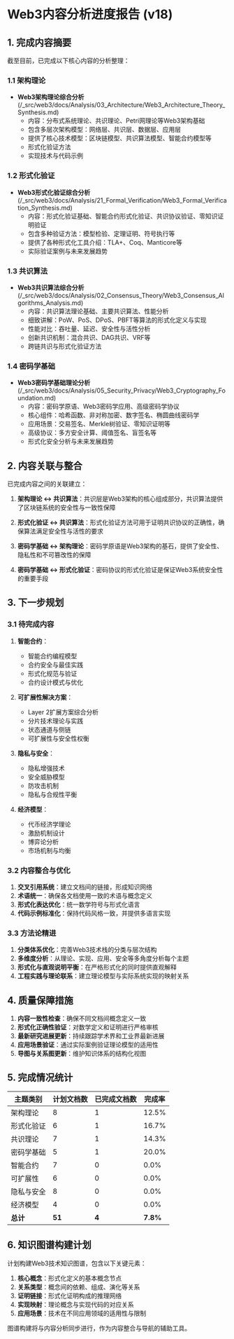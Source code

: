 # Web3内容分析进度报告 (v18)

## 1. 完成内容摘要

截至目前，已完成以下核心内容的分析整理：

### 1.1 架构理论

- **Web3架构理论综合分析** (/_src/web3/docs/Analysis/03_Architecture/Web3_Architecture_Theory_Synthesis.md)
  - 内容：分布式系统理论、共识理论、Petri网理论等Web3架构基础
  - 包含多层次架构模型：网络层、共识层、数据层、应用层
  - 提供了核心技术模型：区块链模型、共识算法模型、智能合约模型等
  - 形式化验证方法
  - 实现技术与代码示例

### 1.2 形式化验证

- **Web3形式化验证综合分析** (/_src/web3/docs/Analysis/21_Formal_Verification/Web3_Formal_Verification_Synthesis.md)
  - 内容：形式化验证基础、智能合约形式化验证、共识协议验证、零知识证明验证
  - 包含多种验证方法：模型检验、定理证明、符号执行等
  - 提供了各种形式化工具介绍：TLA+、Coq、Manticore等
  - 实际验证案例与未来发展趋势

### 1.3 共识算法

- **Web3共识算法综合分析** (/_src/web3/docs/Analysis/02_Consensus_Theory/Web3_Consensus_Algorithms_Analysis.md)
  - 内容：共识算法理论基础、主要共识算法、性能分析
  - 细致讲解：PoW、PoS、DPoS、PBFT等算法的形式化定义与实现
  - 性能对比：吞吐量、延迟、安全性与活性分析
  - 创新共识机制：混合共识、DAG共识、VRF等
  - 跨链共识与形式化验证方法

### 1.4 密码学基础

- **Web3密码学基础理论分析** (/_src/web3/docs/Analysis/05_Security_Privacy/Web3_Cryptography_Foundation.md)
  - 内容：密码学原语、Web3密码学应用、高级密码学协议
  - 核心组件：哈希函数、非对称加密、数字签名、椭圆曲线密码学
  - 应用场景：交易签名、Merkle树验证、零知识证明等
  - 高级协议：多方安全计算、阈值签名、盲签名等
  - 形式化安全分析与未来发展趋势

## 2. 内容关联与整合

已完成内容之间的关联建立：

1. **架构理论 ↔ 共识算法**：共识层是Web3架构的核心组成部分，共识算法提供了区块链系统的安全性与一致性保障

2. **形式化验证 ↔ 共识算法**：形式化验证方法可用于证明共识协议的正确性，确保算法满足安全性与活性的要求

3. **密码学基础 ↔ 架构理论**：密码学原语是Web3架构的基石，提供了安全性、隐私性和不可篡改性的保障

4. **密码学基础 ↔ 形式化验证**：密码协议的形式化验证是保证Web3系统安全性的重要手段

## 3. 下一步规划

### 3.1 待完成内容

1. **智能合约**：
   - 智能合约编程模型
   - 合约安全与最佳实践
   - 形式化规范与验证
   - 合约设计模式与优化

2. **可扩展性解决方案**：
   - Layer 2扩展方案综合分析
   - 分片技术理论与实践
   - 状态通道与侧链
   - 可扩展性与安全性权衡

3. **隐私与安全**：
   - 隐私增强技术
   - 安全威胁模型
   - 防攻击机制
   - 隐私与合规性平衡

4. **经济模型**：
   - 代币经济学理论
   - 激励机制设计
   - 博弈论分析
   - 市场机制与均衡

### 3.2 内容整合与优化

1. **交叉引用系统**：建立文档间的链接，形成知识网络
2. **术语统一**：确保各文档使用一致的术语与概念定义
3. **形式化表达优化**：统一数学符号与形式化语言
4. **代码示例标准化**：保持代码风格一致，并提供多语言实现

### 3.3 方法论精进

1. **分类体系优化**：完善Web3技术栈的分类与层次结构
2. **多维度分析**：从理论、实现、应用、安全等多角度分析每个主题
3. **形式化与直观说明平衡**：在严格形式化的同时提供直观解释
4. **工程实践与理论联系**：建立理论模型与实际系统实现的映射关系

## 4. 质量保障措施

1. **内容一致性检查**：确保不同文档间概念定义一致
2. **形式化正确性验证**：对数学定义和证明进行严格审核
3. **最新研究进展更新**：持续跟踪学术界和工业界最新进展
4. **应用场景验证**：通过实际案例验证理论模型的适用性
5. **导图与关系图更新**：维护知识体系的结构化视图

## 5. 完成情况统计

| 主题类别 | 计划文档数 | 已完成文档数 | 完成率 |
|---------|-----------|------------|-------|
| 架构理论 | 8 | 1 | 12.5% |
| 形式化验证 | 6 | 1 | 16.7% |
| 共识理论 | 7 | 1 | 14.3% |
| 密码学基础 | 5 | 1 | 20.0% |
| 智能合约 | 7 | 0 | 0.0% |
| 可扩展性 | 6 | 0 | 0.0% |
| 隐私与安全 | 8 | 0 | 0.0% |
| 经济模型 | 4 | 0 | 0.0% |
| **总计** | **51** | **4** | **7.8%** |

## 6. 知识图谱构建计划

计划构建Web3技术知识图谱，包含以下关键元素：

1. **核心概念**：形式化定义的基本概念节点
2. **关系类型**：概念间的依赖、组成、演化等关系
3. **证明链接**：形式化证明构成的推理网络
4. **实现映射**：理论概念与实现代码的对应关系
5. **应用场景**：技术在不同应用领域的适用性与限制

图谱构建将与内容分析同步进行，作为内容整合与导航的辅助工具。
